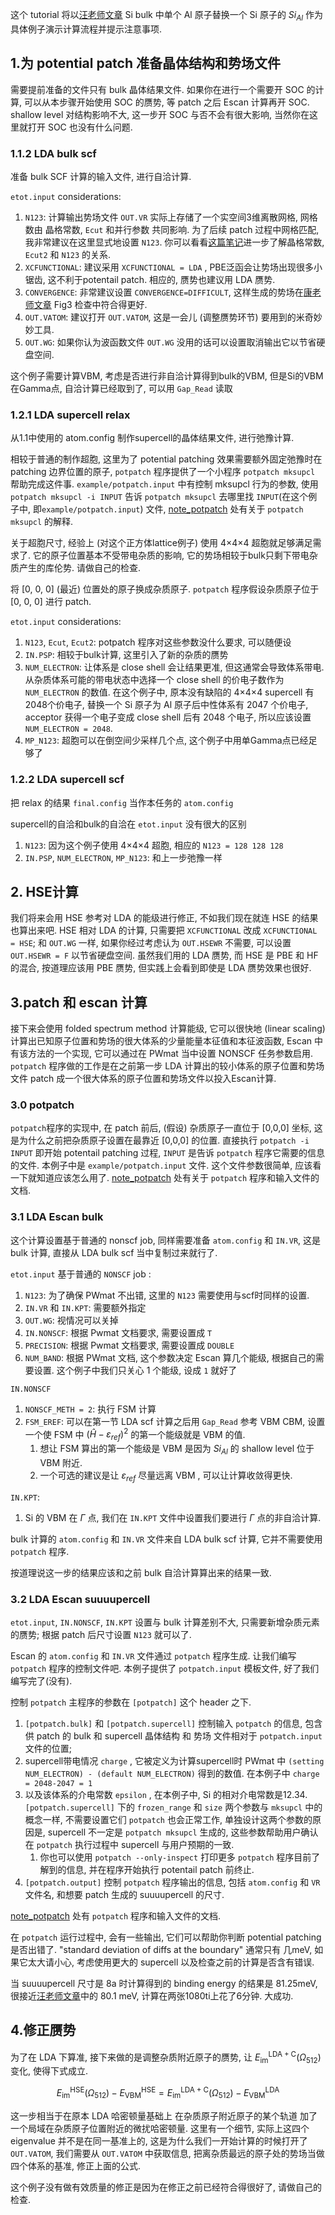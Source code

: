 
这个 tutorial 将以[汪老师文章][wang] Si bulk 中单个 Al 原子替换一个 Si 原子的 $Si_{Al}$ 作为具体例子演示计算流程并提示注意事项. 

## 1.为 potential patch 准备晶体结构和势场文件
需要提前准备的文件只有 bulk 晶体结果文件. 
如果你在进行一个需要开 SOC 的计算, 可以从本步骤开始使用 SOC 的赝势, 等 patch 之后 Escan 计算再开 SOC. shallow level 对结构影响不大, 这一步开 SOC 与否不会有很大影响, 当然你在这里就打开 SOC 也没有什么问题. 

### 1.1.2 LDA bulk scf
准备 bulk SCF 计算的输入文件, 进行自洽计算.

`etot.input` considerations:
1. `N123`: 计算输出势场文件 `OUT.VR` 实际上存储了一个实空间3维离散网格, 网格数由 晶格常数, `Ecut` 和并行参数 共同影响. 为了后续 patch 过程中网格匹配, 我非常建议在这里显式地设置 `N123`. 你可以看看[这篇笔记](./Ecut_n123_AL.md)进一步了解晶格常数, `Ecut2` 和 `N123` 的关系. 
2. `XCFUNCTIONAL`: 建议采用 `XCFUNCTIONAL = LDA` , PBE泛函会让势场出现很多小锯齿, 这不利于potentail patch. 相应的, 赝势也建议用 LDA 赝势.
3. `CONVERGENCE`: 非常建议设置 `CONVERGENCE=DIFFICULT`, 这样生成的势场在[康老师文章][kang] Fig3 检查中符合得更好. 
4. `OUT.VATOM`: 建议打开 `OUT.VATOM`, 这是一会儿 (调整赝势环节) 要用到的米奇妙妙工具. 
5. `OUT.WG`: 如果你认为波函数文件 `OUT.WG` 没用的话可以设置取消输出它以节省硬盘空间. 

这个例子需要计算VBM, 考虑是否进行非自洽计算得到bulk的VBM, 但是Si的VBM在Gamma点, 自洽计算已经取到了, 可以用 `Gap_Read` 读取


### 1.2.1 LDA supercell relax
从1.1中使用的 atom.config 制作supercell的晶体结果文件, 进行弛豫计算. 

相较于普通的制作超胞, 这里为了 potential patching 效果需要额外固定弛豫时在 patching 边界位置的原子, `potpatch` 程序提供了一个小程序 `potpatch mksupcl` 帮助完成这件事. `example/potpatch.input` 中有控制 mksupcl 行为的参数, 使用 `potpatch mksupcl -i INPUT` 告诉 `potpatch mksupcl` 去哪里找 `INPUT`(在这个例子中, 即`example/potpatch.input`) 文件, [note_potpatch](./note_potpatch.md) 处有关于 `potpatch mksupcl` 的解释. 

关于超胞尺寸, 经验上 (对这个正方体lattice例子) 使用 4×4×4 超胞就足够满足需求了. 它的原子位置基本不受带电杂质的影响, 它的势场相较于bulk只剩下带电杂质产生的库伦势. 请做自己的检查. 

将 [0, 0, 0] (最近) 位置处的原子换成杂质原子. `potpatch` 程序假设杂质原子位于 [0, 0, 0] 进行 patch. 

`etot.input` considerations:
1. `N123`, `Ecut`, `Ecut2`: potpatch 程序对这些参数没什么要求, 可以随便设
2. `IN.PSP`: 相较于bulk计算, 这里引入了新的杂质的赝势
3. `NUM_ELECTRON`: 让体系是 close shell 会让结果更准, 但这通常会导致体系带电. 从杂质体系可能的带电状态中选择一个 close shell 的价电子数作为 `NUM_ELECTRON` 的数值. 在这个例子中, 原本没有缺陷的 4×4×4 supercell 有2048个价电子, 替换一个 Si 原子为 Al 原子后中性体系有 2047 个价电子, acceptor 获得一个电子变成 close shell 后有 2048 个电子, 所以应该设置 `NUM_ELECTRON = 2048`. 
4. `MP_N123`: 超胞可以在倒空间少采样几个点, 这个例子中用单Gamma点已经足够了


### 1.2.2 LDA supercell scf
把 relax 的结果 `final.config` 当作本任务的 `atom.config`

supercell的自洽和bulk的自洽在 `etot.input` 没有很大的区别
 1. `N123`: 因为这个例子使用  4×4×4 超胞, 相应的 `N123 = 128 128 128`
 2. `IN.PSP`, `NUM_ELECTRON`, `MP_N123`: 和上一步弛豫一样



## 2. HSE计算
我们将来会用 HSE 参考对 LDA 的能级进行修正, 不如我们现在就连 HSE 的结果也算出来吧. 
HSE 相对 LDA 的计算, 只需要把 `XCFUNCTIONAL` 改成 `XCFUNCTIONAL = HSE`; 和 `OUT.WG` 一样, 如果你经过考虑认为 `OUT.HSEWR` 不需要, 可以设置 `OUT.HSEWR = F` 以节省硬盘空间. 
虽然我们用的 LDA 赝势, 而 HSE 是 PBE 和 HF 的混合, 按道理应该用 PBE 赝势, 但实践上会看到即使是 LDA 赝势效果也很好. 


## 3.patch 和 escan 计算
接下来会使用 folded spectrum method 计算能级, 它可以很快地 (linear scaling) 计算出已知原子位置和势场的很大体系的少量能量本征值和本征波函数, Escan 中有该方法的一个实现, 它可以通过在 PWmat 当中设置 NONSCF 任务参数启用. 
`potpatch` 程序做的工作是在之前第一步 LDA 计算出的较小体系的原子位置和势场文件 patch 成一个很大体系的原子位置和势场文件以投入Escan计算. 

### 3.0 potpatch
`potpatch`程序的实现中, 在 patch 前后, (假设) 杂质原子一直位于 [0,0,0] 坐标, 这是为什么之前把杂质原子设置在最靠近 [0,0,0] 的位置. 
直接执行 `potpatch -i INPUT` 即开始 potentail patching 过程, `INPUT` 是告诉 `potpatch` 程序它需要的信息的文件. 本例子中是 `example/potpatch.input` 文件. 这个文件参数很简单, 应该看一下就知道应该怎么用了. 
[note_potpatch](./note_potpatch.md) 处有关于 `potpatch` 程序和输入文件的文档. 

### 3.1 LDA Escan bulk
这个计算设置基于普通的 nonscf job, 同样需要准备 `atom.config` 和 `IN.VR`, 这是 bulk 计算, 直接从 LDA bulk scf 当中复制过来就行了. 

`etot.input` 基于普通的 `NONSCF` job :
1. `N123`: 为了确保 PWmat 不出错, 这里的 `N123` 需要使用与scf时同样的设置. 
2. `IN.VR` 和 `IN.KPT`: 需要额外指定
3. `OUT.WG`: 视情况可以关掉
4. `IN.NONSCF`: 根据 Pwmat 文档要求, 需要设置成 `T`
5. `PRECISION`: 根据 Pwmat 文档要求, 需要设置成 `DOUBLE`
6. `NUM_BAND`: 根据 PWmat 文档, 这个参数决定 Escan 算几个能级, 根据自己的需要设置. 这个例子中我们只关心 1 个能级, 设成 `1` 就好了

`IN.NONSCF`
1. `NONSCF_METH = 2`: 执行 FSM 计算
2. `FSM_EREF`: 可以在第一节 LDA scf 计算之后用 `Gap_Read` 参考 VBM CBM, 设置一个使 FSM 中 $(\hat{H}-\varepsilon_{ref})^2$ 的第一个能级就是 VBM 的值. 
   1. 想让 FSM 算出的第一个能级是 VBM 是因为 $Si_{Al}$ 的 shallow level 位于 VBM 附近. 
   2. 一个可选的建议是让 $\varepsilon_{ref}$ 尽量远离 VBM , 可以让计算收敛得更快. 

`IN.KPT`:
1. Si 的 VBM 在 $\Gamma$ 点, 我们在 `IN.KPT` 文件中设置我们要进行 $\Gamma$ 点的非自洽计算. 

bulk 计算的 `atom.config` 和 `IN.VR` 文件来自 LDA bulk scf 计算, 它并不需要使用 `potpatch` 程序.

按道理说这一步的结果应该和之前 bulk 自洽计算算出来的结果一致. 

### 3.2 LDA Escan suuuupercell
`etot.input`, `IN.NONSCF`, `IN.KPT` 设置与 bulk 计算差别不大, 只需要新增杂质元素的赝势; 根据 patch 后尺寸设置 `N123` 就可以了. 

Escan 的 `atom.config` 和 `IN.VR` 文件通过 `potpatch` 程序生成. 让我们编写 `potpatch` 程序的控制文件吧. 本例子提供了 `potpatch.input` 模板文件, 好了我们编写完了(没有).

控制 `potpatch` 主程序的参数在 `[potpatch]` 这个  header 之下. 
1. `[potpatch.bulk]` 和 `[potpatch.supercell]` 控制输入 `potpatch` 的信息, 包含供 patch 的 bulk 和 supercell 晶体结构 和 势场 文件相对于 `potpatch.input` 文件的位置; 
2. supercell带电情况 `charge` , 它被定义为计算supercell时 PWmat 中 `(setting NUM_ELECTRON) - (default NUM_ELECTRON)` 得到的数值. 在本例子中 `charge = 2048-2047 = 1`
3. 以及该体系的介电常数 `epsilon` , 在本例子中, Si 的相对介电常数是12.34. `[potpatch.supercell]` 下的 `frozen_range` 和 `size` 两个参数与 `mksupcl` 中的概念一样, 不需要设置它们 `potpatch` 也会正常工作, 单独设计这两个参数的原因是, supercell 不一定是 `potpatch mksupcl` 生成的, 这些参数帮助用户确认在 `potpatch` 执行过程中 supercell 与用户预期的一致. 
   1. 你也可以使用 `potpatch --only-inspect` 打印更多 `potpatch` 程序目前了解到的信息, 并在程序开始执行 potentail patch 前终止. 
4. `[potpatch.output]` 控制 `potpatch` 程序输出的信息, 包括 `atom.config` 和 `VR` 文件名, 和想要 patch 生成的 suuuupercell 的尺寸. 

[note_potpatch](./note_potpatch.md) 处有 `potpatch` 程序和输入文件的文档. 

在 `potpatch` 运行过程中, 会有一些输出, 它们可以帮助你判断 potential patching 是否出错了. "standard deviation of diffs at the boundary" 通常只有 几meV, 如果它太大请小心, 考虑使用更大的 supercell 以及检查之前的计算是否含有错误. 

当 suuuupercell 尺寸是 8a 时计算得到的 binding energy 的结果是 81.25meV, 很接近[汪老师文章][wang]中的 80.1 meV, 计算在两张1080ti上花了6分钟. 大成功.


## 4.修正赝势
为了在 LDA 下算准, 接下来做的是调整杂质附近原子的赝势, 让 $E_{\mathrm{im}}^{\mathrm{LDA}+\mathrm{C}}\left(\Omega_{512}\right)$ 变化, 使得下式成立. 

$$
E_{\mathrm{im}}^{\mathrm{HSE}}\left(\Omega_{512}\right)-E_{\mathrm{VBM}}^{\mathrm{HSE}}=E_{\mathrm{im}}^{\mathrm{LDA}+\mathrm{C}}\left(\Omega_{512}\right)-E_{\mathrm{VBM}}^{\mathrm{LDA}}
$$

这一步相当于在原本 LDA 哈密顿量基础上 在杂质原子附近原子的某个轨道 加了一个局域在杂质原子位置附近的微扰哈密顿量. 
这里有一个细节, 实际上这四个 eigenvalue 并不是在同一基准上的, 这是为什么我们一开始计算的时候打开了 `OUT.VATOM`, 我们需要从 `OUT.VATOM` 中获取信息, 把离杂质最远的原子处的势场当做四个体系的基准, 修正上面的公式. 

这个例子没有做有效质量的修正是因为在修正之前已经符合得很好了, 请做自己的检查. 



[wang]: https://doi.org/10.1063/1.3153981
[kang]: https://doi.org/10.1103/PhysRevApplied.18.064001
